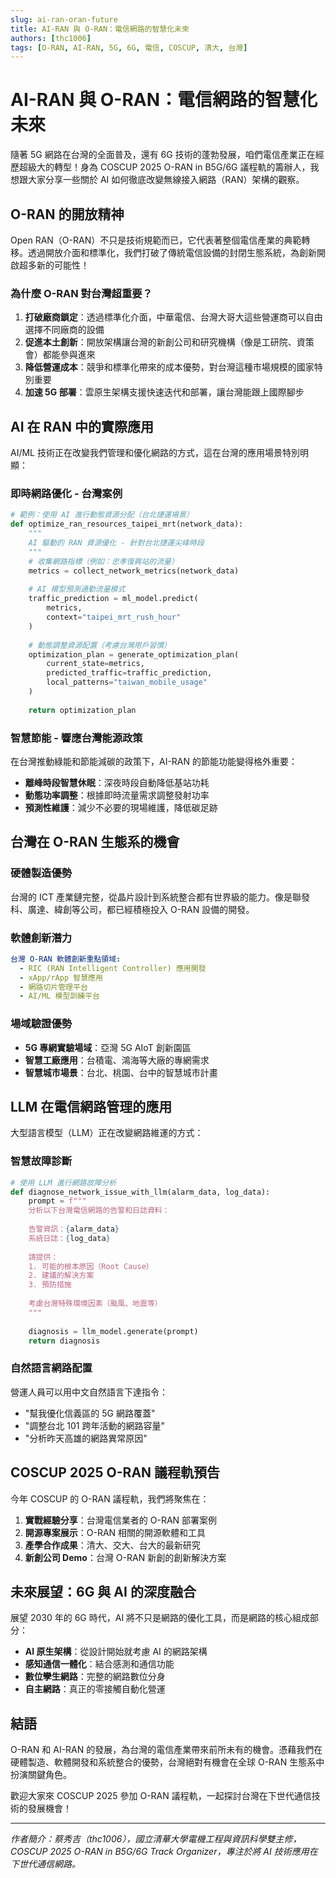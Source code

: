```yaml
---
slug: ai-ran-oran-future
title: AI-RAN 與 O-RAN：電信網路的智慧化未來
authors: [thc1006]
tags: [O-RAN, AI-RAN, 5G, 6G, 電信, COSCUP, 清大, 台灣]
---
```


# AI-RAN 與 O-RAN：電信網路的智慧化未來

隨著 5G 網路在台灣的全面普及，還有 6G 技術的蓬勃發展，咱們電信產業正在經歷超級大的轉型！身為 COSCUP 2025 O-RAN in B5G/6G 議程軌的籌辦人，我想跟大家分享一些關於 AI 如何徹底改變無線接入網路（RAN）架構的觀察。

<!--truncate-->

## O-RAN 的開放精神

Open RAN（O-RAN）不只是技術規範而已，它代表著整個電信產業的典範轉移。透過開放介面和標準化，我們打破了傳統電信設備的封閉生態系統，為創新開啟超多新的可能性！

### 為什麼 O-RAN 對台灣超重要？

1. **打破廠商鎖定**：透過標準化介面，中華電信、台灣大哥大這些營運商可以自由選擇不同廠商的設備
2. **促進本土創新**：開放架構讓台灣的新創公司和研究機構（像是工研院、資策會）都能參與進來
3. **降低營運成本**：競爭和標準化帶來的成本優勢，對台灣這種市場規模的國家特別重要
4. **加速 5G 部署**：雲原生架構支援快速迭代和部署，讓台灣能跟上國際腳步

## AI 在 RAN 中的實際應用

AI/ML 技術正在改變我們管理和優化網路的方式，這在台灣的應用場景特別明顯：

### 即時網路優化 - 台灣案例
```python
# 範例：使用 AI 進行動態資源分配（台北捷運場景）
def optimize_ran_resources_taipei_mrt(network_data):
    """
    AI 驅動的 RAN 資源優化 - 針對台北捷運尖峰時段
    """
    # 收集網路指標（例如：忠孝復興站的流量）
    metrics = collect_network_metrics(network_data)
    
    # AI 模型預測通勤流量模式
    traffic_prediction = ml_model.predict(
        metrics,
        context="taipei_mrt_rush_hour"
    )
    
    # 動態調整資源配置（考慮台灣用戶習慣）
    optimization_plan = generate_optimization_plan(
        current_state=metrics,
        predicted_traffic=traffic_prediction,
        local_patterns="taiwan_mobile_usage"
    )
    
    return optimization_plan
```

### 智慧節能 - 響應台灣能源政策

在台灣推動綠能和節能減碳的政策下，AI-RAN 的節能功能變得格外重要：

- **離峰時段智慧休眠**：深夜時段自動降低基站功耗
- **動態功率調整**：根據即時流量需求調整發射功率
- **預測性維護**：減少不必要的現場維護，降低碳足跡

## 台灣在 O-RAN 生態系的機會

### 硬體製造優勢
台灣的 ICT 產業鏈完整，從晶片設計到系統整合都有世界級的能力。像是聯發科、廣達、緯創等公司，都已經積極投入 O-RAN 設備的開發。

### 軟體創新潛力
```yaml
台灣 O-RAN 軟體創新重點領域:
  - RIC (RAN Intelligent Controller) 應用開發
  - xApp/rApp 智慧應用
  - 網路切片管理平台
  - AI/ML 模型訓練平台
```

### 場域驗證優勢
- **5G 專網實驗場域**：亞灣 5G AIoT 創新園區
- **智慧工廠應用**：台積電、鴻海等大廠的專網需求
- **智慧城市場景**：台北、桃園、台中的智慧城市計畫

## LLM 在電信網路管理的應用

大型語言模型（LLM）正在改變網路維運的方式：

### 智慧故障診斷
```python
# 使用 LLM 進行網路故障分析
def diagnose_network_issue_with_llm(alarm_data, log_data):
    prompt = f"""
    分析以下台灣電信網路的告警和日誌資料：
    
    告警資訊：{alarm_data}
    系統日誌：{log_data}
    
    請提供：
    1. 可能的根本原因（Root Cause）
    2. 建議的解決方案
    3. 預防措施
    
    考慮台灣特殊環境因素（颱風、地震等）
    """
    
    diagnosis = llm_model.generate(prompt)
    return diagnosis
```

### 自然語言網路配置
營運人員可以用中文自然語言下達指令：
- "幫我優化信義區的 5G 網路覆蓋"
- "調整台北 101 跨年活動的網路容量"
- "分析昨天高雄的網路異常原因"

## COSCUP 2025 O-RAN 議程軌預告

今年 COSCUP 的 O-RAN 議程軌，我們將聚焦在：

1. **實戰經驗分享**：台灣電信業者的 O-RAN 部署案例
2. **開源專案展示**：O-RAN 相關的開源軟體和工具
3. **產學合作成果**：清大、交大、台大的最新研究
4. **新創公司 Demo**：台灣 O-RAN 新創的創新解決方案

## 未來展望：6G 與 AI 的深度融合

展望 2030 年的 6G 時代，AI 將不只是網路的優化工具，而是網路的核心組成部分：

- **AI 原生架構**：從設計開始就考慮 AI 的網路架構
- **感知通信一體化**：結合感測和通信功能
- **數位孿生網路**：完整的網路數位分身
- **自主網路**：真正的零接觸自動化營運

## 結語

O-RAN 和 AI-RAN 的發展，為台灣的電信產業帶來前所未有的機會。憑藉我們在硬體製造、軟體開發和系統整合的優勢，台灣絕對有機會在全球 O-RAN 生態系中扮演關鍵角色。

歡迎大家來 COSCUP 2025 參加 O-RAN 議程軌，一起探討台灣在下世代通信技術的發展機會！

---

*作者簡介：蔡秀吉（thc1006），國立清華大學電機工程與資訊科學雙主修，COSCUP 2025 O-RAN in B5G/6G Track Organizer，專注於將 AI 技術應用在下世代通信網路。*